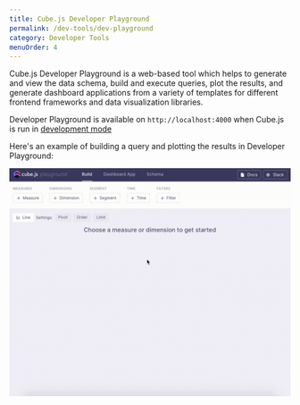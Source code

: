 ```yaml
---
title: Cube.js Developer Playground
permalink: /dev-tools/dev-playground
category: Developer Tools
menuOrder: 4
---
```


Cube.js Developer Playground is a web-based tool which helps to generate and view the data schema, build and execute queries, plot the results, and generate dashboard applications from a variety of templates for different frontend frameworks and data visualization libraries.

Developer Playground is available on `http://localhost:4000` when Cube.js is run in [development mode][link-dev-mode]

Here's an example of building a query and plotting the results in Developer Playground:

![](./playground.gif)

[link-dev-mode]: /configuration/overview
